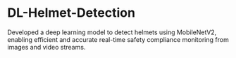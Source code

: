 # DL-Helmet-Detection
Developed a deep learning model to detect helmets using MobileNetV2, enabling efficient and accurate real-time safety compliance monitoring from images and video streams.
